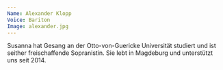 ```yaml
---
Name: Alexander Klopp
Voice: Bariton
Image: alexander.jpg
---
```


Susanna hat Gesang an der Otto-von-Guericke Universität studiert und ist seither freischaffende Sopranistin. Sie lebt in Magdeburg und unterstützt uns seit 2014.